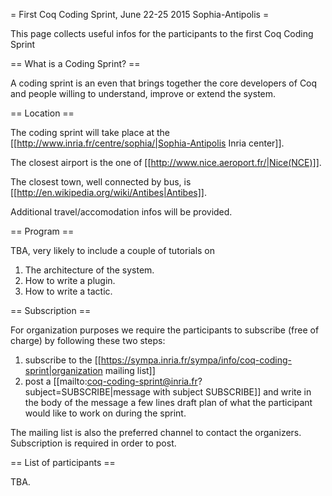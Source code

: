 = First Coq Coding Sprint, June 22-25 2015 Sophia-Antipolis =

This page collects useful infos for the participants to the first Coq Coding Sprint

== What is a Coding Sprint? ==

A coding sprint is an even that brings together the core developers of Coq
and people willing to understand, improve or extend the system.

== Location ==

The coding sprint will take place at the [[http://www.inria.fr/centre/sophia/|Sophia-Antipolis Inria center]].

The closest airport is the one of [[http://www.nice.aeroport.fr/|Nice(NCE)]].

The closest town, well connected by bus, is [[http://en.wikipedia.org/wiki/Antibes|Antibes]].

Additional travel/accomodation infos will be provided.

== Program ==

TBA, very likely to include a couple of tutorials on

 1. The architecture of the system.
 2. How to write a plugin.
 3. How to write a tactic.

== Subscription ==

For organization purposes we require the participants to subscribe (free of charge) by following these two steps:

 1. subscribe to the [[https://sympa.inria.fr/sympa/info/coq-coding-sprint|organization mailing list]]
 2. post a [[mailto:coq-coding-sprint@inria.fr?subject=SUBSCRIBE|message with subject SUBSCRIBE]] and write in the body of the message a few lines draft plan of what the participant would like to work on during the sprint.

The mailing list is also the preferred channel to contact the organizers.
Subscription is required in order to post.

== List of participants ==

TBA.
